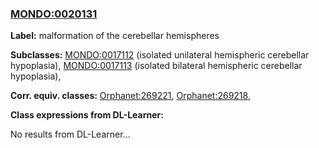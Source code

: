 
### [MONDO:0020131](http://purl.obolibrary.org/obo/MONDO_0020131)
**Label:** malformation of the cerebellar hemispheres

**Subclasses:** [MONDO:0017112](http://purl.obolibrary.org/obo/MONDO_0017112) (isolated unilateral hemispheric cerebellar hypoplasia), [MONDO:0017113](http://purl.obolibrary.org/obo/MONDO_0017113) (isolated bilateral hemispheric cerebellar hypoplasia), 

**Corr. equiv. classes:** [Orphanet:269221](http://www.orpha.net/ORDO/Orphanet_269221), [Orphanet:269218](http://www.orpha.net/ORDO/Orphanet_269218), 

**Class expressions from DL-Learner:**

No results from DL-Learner...



